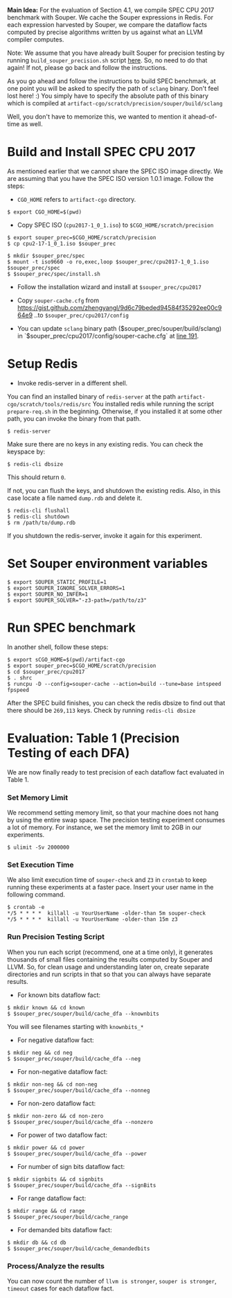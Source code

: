 **Main Idea:** For the evaluation of Section 4.1, we compile
SPEC CPU 2017 benchmark with Souper. We cache
the Souper expressions in Redis. For each expression
harvested by Souper, we compare the dataflow
facts computed by precise algorithms written by
us against what an LLVM compiler computes.

Note: We assume that you have already built Souper for
precision testing by running `build_souper_precision.sh`
script [here](https://github.com/jubitaneja/artifact-cgo#building-souper).
So, no need to do that again! If not, please go back and
follow the instructions.

As you go ahead and follow the instructions
to build SPEC benchmark, at one point you
will be asked to specify the path of `sclang`
binary. Don't feel lost here! :) You simply
have to specify the absolute path of this
binary which is compiled at
`artifact-cgo/scratch/precision/souper/build/sclang`

Well, you don't have to memorize this, we wanted
to mention it ahead-of-time as well.

# Build and Install SPEC CPU 2017

As mentioned earlier that we cannot share the SPEC ISO
image directly. We are assuming that you have the SPEC
ISO version 1.0.1 image. Follow the steps:

+ `CGO_HOME` refers to `artifact-cgo` directory.
```
$ export CGO_HOME=$(pwd)
```

+ Copy SPEC ISO (`cpu2017-1_0_1.iso`) to `$CGO_HOME/scratch/precision`
```
$ export souper_prec=$CGO_HOME/scratch/precision
$ cp cpu2-17-1_0_1.iso $souper_prec

$ mkdir $souper_prec/spec
$ mount -t iso9660 -o ro,exec,loop $souper_prec/cpu2017-1_0_1.iso $souper_prec/spec
$ $souper_prec/spec/install.sh
```

+ Follow the installation wizard and install at `$souper_prec/cpu2017`

- Copy `souper-cache.cfg` from https://gist.github.com/zhengyangl/9d6c79beded94584f35292ee00c964e9
..to `$souper_prec/cpu2017/config`

- You can update `sclang` binary path ($souper_prec/souper/build/sclang)
in `$souper_prec/cpu2017/config/souper-cache.cfg`
at [line 191](https://gist.github.com/zhengyangl/9d6c79beded94584f35292ee00c964e9#file-souper-cache-cfg-L191).

# Setup Redis

- Invoke redis-server in a different shell.

You can find an installed binary of `redis-server`
at the path `artifact-cgo/scratch/tools/redis/src`
You installed redis while running the script
`prepare-req.sh` in the beginning. Otherwise,
if you installed it at some other path, you can
invoke the binary from that path.

```
$ redis-server
```
Make sure there are no keys
in any existing redis. You can check the keyspace by:
```
$ redis-cli dbsize
```
This should return `0`.

If not, you can flush the keys, and shutdown the existing redis. Also, in this case locate a file named `dump.rdb` and delete it.
```
$ redis-cli flushall
$ redis-cli shutdown
$ rm /path/to/dump.rdb
```
If you shutdown the redis-server, invoke it again for this experiment.

# Set Souper environment variables

```
$ export SOUPER_STATIC_PROFILE=1
$ export SOUPER_IGNORE_SOLVER_ERRORS=1
$ export SOUPER_NO_INFER=1
$ export SOUPER_SOLVER="-z3-path=/path/to/z3"
```

# Run SPEC benchmark

In another shell, follow these steps:
```
$ export sCGO_HOME=$(pwd)/artifact-cgo
$ export souper_prec=$CGO_HOME/scratch/precision
$ cd $souper_prec/cpu2017
$ . shrc
$ runcpu -D --config=souper-cache --action=build --tune=base intspeed fpspeed
```
After the SPEC build finishes, you can check the redis dbsize to find
out that there should be `269,113` keys. Check by running `redis-cli dbsize`

# Evaluation: Table 1 (Precision Testing of each DFA)

We are now finally ready to test precision of each dataflow fact
evaluated in Table 1.

### Set Memory Limit
We recommend setting memory limit, so that your machine does not hang
by using the entire swap space. The precision testing experiment
consumes a lot of memory. For instance, we set the memory limit to
2GB in our experiments.
```
$ ulimit -Sv 2000000
```
### Set Execution Time
We also limit execution time of `souper-check` and `Z3` in `crontab`
to keep running these experiments at a faster pace.
Insert your user name in the following command.
```
$ crontab -e
*/5 * * * *  killall -u YourUserName -older-than 5m souper-check
*/5 * * * *  killall -u YourUserName -older-than 15m z3
```

### Run Precision Testing Script

When you run each script (recommend, one at a time only),
it generates thousands of small files containing the results
computed by Souper and LLVM. So, for clean usage and
understanding later on, create separate directories and run
scripts in that so that you can always have separate results.

- For known bits dataflow fact:
```
$ mkdir known && cd known
$ $souper_prec/souper/build/cache_dfa --knownbits
```
You will see filenames starting with `knownbits_*`

- For negative dataflow fact:
```
$ mkdir neg && cd neg
$ $souper_prec/souper/build/cache_dfa --neg
```

- For non-negative dataflow fact:
```
$ mkdir non-neg && cd non-neg
$ $souper_prec/souper/build/cache_dfa --nonneg
```

- For non-zero dataflow fact:
```
$ mkdir non-zero && cd non-zero
$ $souper_prec/souper/build/cache_dfa --nonzero
```

- For power of two dataflow fact:
```
$ mkdir power && cd power
$ $souper_prec/souper/build/cache_dfa --power
```

- For number of sign bits dataflow fact:
```
$ mkdir signbits && cd signbits
$ $souper_prec/souper/build/cache_dfa --signBits
```

- For range dataflow fact:
```
$ mkdir range && cd range
$ $souper_prec/souper/build/cache_range
```

- For demanded bits dataflow fact:
```
$ mkdir db && cd db
$ $souper_prec/souper/build/cache_demandedbits
```

### Process/Analyze the results 

You can now count the number of `llvm is stronger`,
`souper is stronger`, `timeout` cases for each dataflow
fact.


